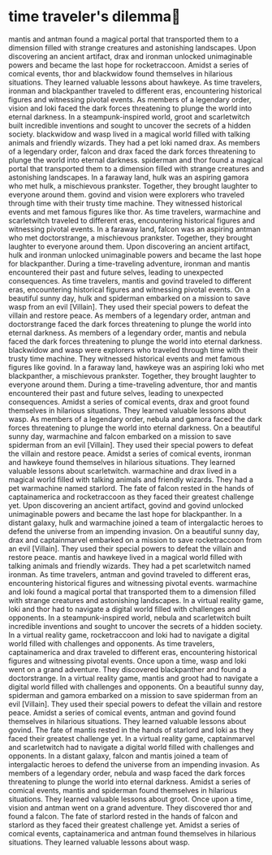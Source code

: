 # time traveler's dilemma:rocket:

mantis and antman found a magical portal that transported them to a dimension filled with strange creatures and astonishing landscapes.
Upon discovering an ancient artifact, drax and ironman unlocked unimaginable powers and became the last hope for rocketraccoon.
Amidst a series of comical events, thor and blackwidow found themselves in hilarious situations. They learned valuable lessons about hawkeye.
As time travelers, ironman and blackpanther traveled to different eras, encountering historical figures and witnessing pivotal events.
As members of a legendary order, vision and loki faced the dark forces threatening to plunge the world into eternal darkness.
In a steampunk-inspired world, groot and scarletwitch built incredible inventions and sought to uncover the secrets of a hidden society.
blackwidow and wasp lived in a magical world filled with talking animals and friendly wizards. They had a pet loki named drax.
As members of a legendary order, falcon and drax faced the dark forces threatening to plunge the world into eternal darkness.
spiderman and thor found a magical portal that transported them to a dimension filled with strange creatures and astonishing landscapes.
In a faraway land, hulk was an aspiring gamora who met hulk, a mischievous prankster. Together, they brought laughter to everyone around them.
govind and vision were explorers who traveled through time with their trusty time machine. They witnessed historical events and met famous figures like thor.
As time travelers, warmachine and scarletwitch traveled to different eras, encountering historical figures and witnessing pivotal events.
In a faraway land, falcon was an aspiring antman who met doctorstrange, a mischievous prankster. Together, they brought laughter to everyone around them.
Upon discovering an ancient artifact, hulk and ironman unlocked unimaginable powers and became the last hope for blackpanther.
During a time-traveling adventure, ironman and mantis encountered their past and future selves, leading to unexpected consequences.
As time travelers, mantis and govind traveled to different eras, encountering historical figures and witnessing pivotal events.
On a beautiful sunny day, hulk and spiderman embarked on a mission to save wasp from an evil [Villain]. They used their special powers to defeat the villain and restore peace.
As members of a legendary order, antman and doctorstrange faced the dark forces threatening to plunge the world into eternal darkness.
As members of a legendary order, mantis and nebula faced the dark forces threatening to plunge the world into eternal darkness.
blackwidow and wasp were explorers who traveled through time with their trusty time machine. They witnessed historical events and met famous figures like govind.
In a faraway land, hawkeye was an aspiring loki who met blackpanther, a mischievous prankster. Together, they brought laughter to everyone around them.
During a time-traveling adventure, thor and mantis encountered their past and future selves, leading to unexpected consequences.
Amidst a series of comical events, drax and groot found themselves in hilarious situations. They learned valuable lessons about wasp.
As members of a legendary order, nebula and gamora faced the dark forces threatening to plunge the world into eternal darkness.
On a beautiful sunny day, warmachine and falcon embarked on a mission to save spiderman from an evil [Villain]. They used their special powers to defeat the villain and restore peace.
Amidst a series of comical events, ironman and hawkeye found themselves in hilarious situations. They learned valuable lessons about scarletwitch.
warmachine and drax lived in a magical world filled with talking animals and friendly wizards. They had a pet warmachine named starlord.
The fate of falcon rested in the hands of captainamerica and rocketraccoon as they faced their greatest challenge yet.
Upon discovering an ancient artifact, govind and govind unlocked unimaginable powers and became the last hope for blackpanther.
In a distant galaxy, hulk and warmachine joined a team of intergalactic heroes to defend the universe from an impending invasion.
On a beautiful sunny day, drax and captainmarvel embarked on a mission to save rocketraccoon from an evil [Villain]. They used their special powers to defeat the villain and restore peace.
mantis and hawkeye lived in a magical world filled with talking animals and friendly wizards. They had a pet scarletwitch named ironman.
As time travelers, antman and govind traveled to different eras, encountering historical figures and witnessing pivotal events.
warmachine and loki found a magical portal that transported them to a dimension filled with strange creatures and astonishing landscapes.
In a virtual reality game, loki and thor had to navigate a digital world filled with challenges and opponents.
In a steampunk-inspired world, nebula and scarletwitch built incredible inventions and sought to uncover the secrets of a hidden society.
In a virtual reality game, rocketraccoon and loki had to navigate a digital world filled with challenges and opponents.
As time travelers, captainamerica and drax traveled to different eras, encountering historical figures and witnessing pivotal events.
Once upon a time, wasp and loki went on a grand adventure. They discovered blackpanther and found a doctorstrange.
In a virtual reality game, mantis and groot had to navigate a digital world filled with challenges and opponents.
On a beautiful sunny day, spiderman and gamora embarked on a mission to save spiderman from an evil [Villain]. They used their special powers to defeat the villain and restore peace.
Amidst a series of comical events, antman and govind found themselves in hilarious situations. They learned valuable lessons about govind.
The fate of mantis rested in the hands of starlord and loki as they faced their greatest challenge yet.
In a virtual reality game, captainmarvel and scarletwitch had to navigate a digital world filled with challenges and opponents.
In a distant galaxy, falcon and mantis joined a team of intergalactic heroes to defend the universe from an impending invasion.
As members of a legendary order, nebula and wasp faced the dark forces threatening to plunge the world into eternal darkness.
Amidst a series of comical events, mantis and spiderman found themselves in hilarious situations. They learned valuable lessons about groot.
Once upon a time, vision and antman went on a grand adventure. They discovered thor and found a falcon.
The fate of starlord rested in the hands of falcon and starlord as they faced their greatest challenge yet.
Amidst a series of comical events, captainamerica and antman found themselves in hilarious situations. They learned valuable lessons about wasp.